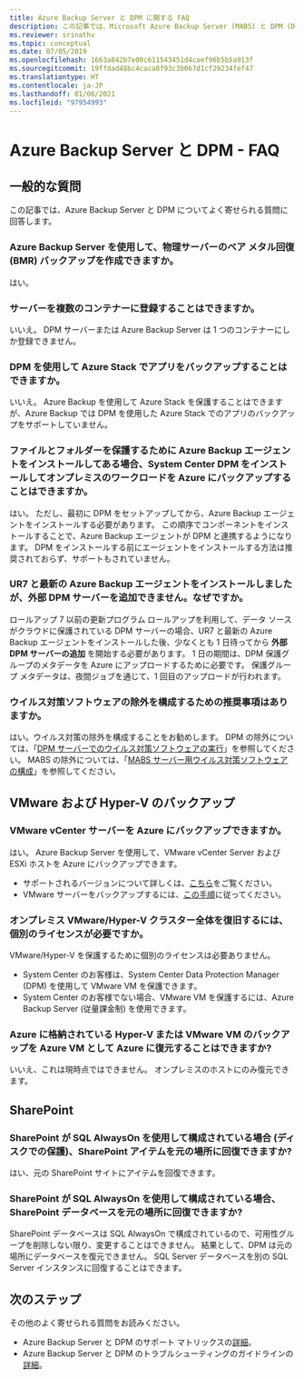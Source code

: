 ```yaml
---
title: Azure Backup Server と DPM に関する FAQ
description: この記事では、Microsoft Azure Backup Server (MABS) と DPM (Data Protection Manager) に関してよく寄せられる質問への回答を示します。
ms.reviewer: srinathv
ms.topic: conceptual
ms.date: 07/05/2019
ms.openlocfilehash: 1663a842b7e00c611543451d4caef96b5b5a913f
ms.sourcegitcommit: 19ffdad48bc4caca8f93c3b067d1cf29234fef47
ms.translationtype: HT
ms.contentlocale: ja-JP
ms.lasthandoff: 01/06/2021
ms.locfileid: "97954993"
---
```

# <a name="azure-backup-server-and-dpm---faq"></a>Azure Backup Server と DPM - FAQ

## <a name="general-questions"></a>一般的な質問

この記事では、Azure Backup Server と DPM についてよく寄せられる質問に回答します。

### <a name="can-i-use-azure-backup-server-to-create-a-bare-metal-recovery-bmr-backup-for-a-physical-server"></a>Azure Backup Server を使用して、物理サーバーのベア メタル回復 (BMR) バックアップを作成できますか。

はい。

### <a name="can-i-register-the-server-to-multiple-vaults"></a>サーバーを複数のコンテナーに登録することはできますか。

いいえ。 DPM サーバーまたは Azure Backup Server は 1 つのコンテナーにしか登録できません。

### <a name="can-i-use-dpm-to-back-up-apps-in-azure-stack"></a>DPM を使用して Azure Stack でアプリをバックアップすることはできますか。

いいえ。 Azure Backup を使用して Azure Stack を保護することはできますが、Azure Backup では DPM を使用した Azure Stack でのアプリのバックアップをサポートしていません。

### <a name="if-ive-installed-azure-backup-agent-to-protect-my-files-and-folders-can-i-install-system-center-dpm-to-back-up-on-premises-workloads-to-azure"></a>ファイルとフォルダーを保護するために Azure Backup エージェントをインストールしてある場合、System Center DPM をインストールしてオンプレミスのワークロードを Azure にバックアップすることはできますか。

はい。 ただし、最初に DPM をセットアップしてから、Azure Backup エージェントをインストールする必要があります。  この順序でコンポーネントをインストールすることで、Azure Backup エージェントが DPM と連携するようになります。 DPM をインストールする前にエージェントをインストールする方法は推奨されておらず、サポートもされていません。

### <a name="why-cant-i-add-an-external-dpm-server-after-installing-ur7-and-latest-azure-backup-agent"></a>UR7 と最新の Azure Backup エージェントをインストールしましたが、外部 DPM サーバーを追加できません。なぜですか。

ロールアップ 7 以前の更新プログラム ロールアップを利用して、データ ソースがクラウドに保護されている DPM サーバーの場合、UR7 と最新の Azure Backup エージェントをインストールした後、少なくとも 1 日待ってから **外部 DPM サーバーの追加** を開始する必要があります。 1 日の期間は、DPM 保護グループのメタデータを Azure にアップロードするために必要です。 保護グループ メタデータは、夜間ジョブを通じて、1 回目のアップロードが行われます。

### <a name="are-there-recommendations-for-configuring-exclusions-for-antivirus-software"></a>ウイルス対策ソフトウェアの除外を構成するための推奨事項はありますか。

はい。ウイルス対策の除外を構成することをお勧めします。 DPM の除外については、「[DPM サーバーでのウイルス対策ソフトウェアの実行](/system-center/dpm/run-antivirus-server)」を参照してください。 MABS の除外については、「[MABS サーバー用ウイルス対策ソフトウェアの構成](backup-azure-mabs-troubleshoot.md#configure-antivirus-for-mabs-server)」を参照してください。

## <a name="vmware-and-hyper-v-backup"></a>VMware および Hyper-V のバックアップ

### <a name="can-i-back-up-vmware-vcenter-servers-to-azure"></a>VMware vCenter サーバーを Azure にバックアップできますか。

はい。 Azure Backup Server を使用して、VMware vCenter Server および ESXi ホストを Azure にバックアップできます。

- サポートされるバージョンについて詳しくは、[こちら](backup-mabs-protection-matrix.md)をご覧ください。
- VMware サーバーをバックアップするには、[この手順](backup-azure-backup-server-vmware.md)に従ってください。

### <a name="do-i-need-a-separate-license-to-recover-a-full-on-premises-vmwarehyper-v-cluster"></a>オンプレミス VMware/Hyper-V クラスター全体を復旧するには、個別のライセンスが必要ですか。

VMware/Hyper-V を保護するために個別のライセンスは必要ありません。

- System Center のお客様は、System Center Data Protection Manager (DPM) を使用して VMware VM を保護できます。
- System Center のお客様でない場合、VMware VM を保護するには、Azure Backup Server (従量課金制) を使用できます。

### <a name="can-i-restore-a-backup-of-a-hyper-v-or-vmware-vm-stored-in-azure-to-azure-as-an-azure-vm"></a>Azure に格納されている Hyper-V または VMware VM のバックアップを Azure VM として Azure に復元することはできますか?

いいえ、これは現時点ではできません。 オンプレミスのホストにのみ復元できます。

## <a name="sharepoint"></a>SharePoint

### <a name="can-i-recover-a-sharepoint-item-to-the-original-location-if-sharepoint-is-configured-by-using-sql-alwayson-with-protection-on-disk"></a>SharePoint が SQL AlwaysOn を使用して構成されている場合 (ディスクでの保護)、SharePoint アイテムを元の場所に回復できますか?

はい、元の SharePoint サイトにアイテムを回復できます。

### <a name="can-i-recover-a-sharepoint-database-to-the-original-location-if-sharepoint-is-configured-by-using-sql-alwayson"></a>SharePoint が SQL AlwaysOn を使用して構成されている場合、SharePoint データベースを元の場所に回復できますか?

SharePoint データベースは SQL AlwaysOn で構成されているので、可用性グループを削除しない限り、変更することはできません。 結果として、DPM は元の場所にデータベースを復元できません。 SQL Server データベースを別の SQL Server インスタンスに回復することはできます。

## <a name="next-steps"></a>次のステップ

その他のよく寄せられる質問をお読みください。

- Azure Backup Server と DPM のサポート マトリックスの[詳細](backup-support-matrix-mabs-dpm.md)。
- Azure Backup Server と DPM のトラブルシューティングのガイドラインの[詳細](backup-azure-mabs-troubleshoot.md)。
